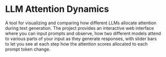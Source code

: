 # LLM Attention Dynamics

A tool for visualizing and comparing how different LLMs allocate attention during text generation. The project provides an interactive web interface where you can input prompts and observe, how two different models attend to various parts of your input as they generate responses, with slider bars to let you see at each step how the attention scores allocated to each prompt token change.

